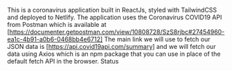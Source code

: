 This is a coronavirus application built in ReactJs, styled with TailwindCSS and deployed to Netlify.
The application uses the Coronavirus COVID19 API from Postman which is available at [https://documenter.getpostman.com/view/10808728/SzS8rjbc#27454960-ea1c-4b91-a0b6-0468bb4e6712]
The main link we will use to fetch our JSON data is [https://api.covid19api.com/summary] and we will fetch our data using Axios which is an npm package that you can use in place of the default fetch API in the browser.
Status
